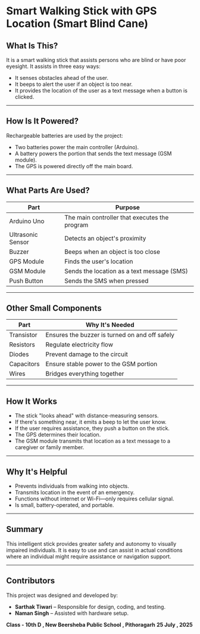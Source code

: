 # Smart Walking Stick with GPS Location (Smart Blind Cane)

## What Is This?

It is a smart walking stick that assists persons who are blind or have poor eyesight. It assists in three easy ways:

- It senses obstacles ahead of the user.  
- It beeps to alert the user if an object is too near.  
- It provides the location of the user as a text message when a button is clicked.

---

## How Is It Powered?

Rechargeable batteries are used by the project:

- Two batteries power the main controller (Arduino).  
- A battery powers the portion that sends the text message (GSM module).  
- The GPS is powered directly off the main board.

---

## What Parts Are Used?

| Part              | Purpose                                 |
|-------------------|------------------------------------------|
| Arduino Uno       | The main controller that executes the program |
| Ultrasonic Sensor | Detects an object's proximity            |
| Buzzer            | Beeps when an object is too close        |
| GPS Module        | Finds the user's location                |
| GSM Module        | Sends the location as a text message (SMS) |
| Push Button       | Sends the SMS when pressed               |

---

## Other Small Components

| Part       | Why It's Needed                               |
|------------|-----------------------------------------------|
| Transistor | Ensures the buzzer is turned on and off safely |
| Resistors  | Regulate electricity flow                      |
| Diodes     | Prevent damage to the circuit                  |
| Capacitors | Ensure stable power to the GSM portion         |
| Wires      | Bridges everything together                    |

---

## How It Works

- The stick "looks ahead" with distance-measuring sensors.  
- If there's something near, it emits a beep to let the user know.  
- If the user requires assistance, they push a button on the stick.  
- The GPS determines their location.  
- The GSM module transmits that location as a text message to a caregiver or family member.

---

## Why It's Helpful

- Prevents individuals from walking into objects.  
- Transmits location in the event of an emergency.  
- Functions without internet or Wi-Fi—only requires cellular signal.  
- Is small, battery-operated, and portable.

---

## Summary

This intelligent stick provides greater safety and autonomy to visually impaired individuals. It is easy to use and can assist in actual conditions where an individual might require assistance or navigation support.

---

## Contributors

This project was designed and developed by:

- **Sarthak Tiwari** – Responsible for design, coding, and testing.  
- **Naman Singh** – Assisted with hardware setup.

**Class - 10th D , New Beersheba Public School , Pithoragarh**
**25 July , 2025**
